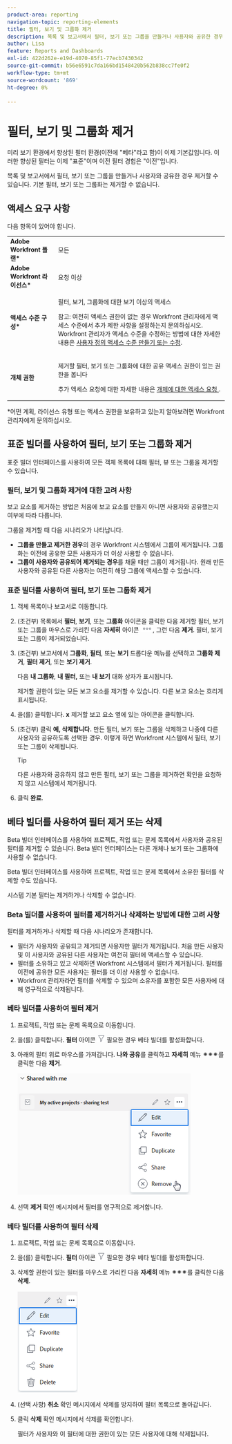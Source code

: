 ```yaml
---
product-area: reporting
navigation-topic: reporting-elements
title: 필터, 보기 및 그룹화 제거
description: 목록 및 보고서에서 필터, 보기 또는 그룹을 만들거나 사용자와 공유한 경우 제거할 수 있습니다. 기본 필터, 보기 또는 그룹화는 제거할 수 없습니다.
author: Lisa
feature: Reports and Dashboards
exl-id: 422d262e-e19d-4070-85f1-77ecb7430342
source-git-commit: b56e6591c7da166bd1548420b562b838cc7fe0f2
workflow-type: tm+mt
source-wordcount: '869'
ht-degree: 0%

---
```


# 필터, 보기 및 그룹화 제거

<span class="preview">미리 보기 환경에서 향상된 필터 환경(이전에 &quot;베타&quot;라고 함)이 이제 기본값입니다. 이러한 향상된 필터는 이제 &quot;표준&quot;이며 이전 필터 경험은 &quot;이전&quot;입니다.</span>

목록 및 보고서에서 필터, 보기 또는 그룹을 만들거나 사용자와 공유한 경우 제거할 수 있습니다. 기본 필터, 보기 또는 그룹화는 제거할 수 없습니다.

## 액세스 요구 사항

다음 항목이 있어야 합니다.

<table style="table-layout:auto"> 
 <col> 
 </col> 
 <col> 
 </col> 
 <tbody> 
  <tr> 
   <td role="rowheader"><strong>Adobe Workfront 플랜*</strong></td> 
   <td> <p>모든 </p> </td> 
  </tr> 
  <tr> 
   <td role="rowheader"><strong>Adobe Workfront 라이선스*</strong></td> 
   <td> <p>요청 이상</p> </td> 
  </tr> 
  <tr> 
   <td role="rowheader"><strong>액세스 수준 구성*</strong></td> 
   <td> <p>필터, 보기, 그룹화에 대한 보기 이상의 액세스</p> <p>참고: 여전히 액세스 권한이 없는 경우 Workfront 관리자에게 액세스 수준에서 추가 제한 사항을 설정하는지 문의하십시오. Workfront 관리자가 액세스 수준을 수정하는 방법에 대한 자세한 내용은 <a href="../../../administration-and-setup/add-users/configure-and-grant-access/create-modify-access-levels.md" class="MCXref xref">사용자 정의 액세스 수준 만들기 또는 수정</a>.</p> </td> 
  </tr> 
  <tr> 
   <td role="rowheader"><strong>개체 권한</strong></td> 
   <td> <p>제거할 필터, 보기 또는 그룹화에 대한 공유 액세스 권한이 있는 권한을 봅니다</p> <p>추가 액세스 요청에 대한 자세한 내용은 <a href="../../../workfront-basics/grant-and-request-access-to-objects/request-access.md" class="MCXref xref">개체에 대한 액세스 요청 </a>.</p> </td> 
  </tr> 
 </tbody> 
</table>

&#42;어떤 계획, 라이선스 유형 또는 액세스 권한을 보유하고 있는지 알아보려면 Workfront 관리자에게 문의하십시오.

## 표준 빌더를 사용하여 필터, 보기 또는 그룹화 제거

표준 빌더 인터페이스를 사용하여 모든 객체 목록에 대해 필터, 뷰 또는 그룹을 제거할 수 있습니다.

### 필터, 보기 및 그룹화 제거에 대한 고려 사항

보고 요소를 제거하는 방법은 처음에 보고 요소를 만들지 아니면 사용자와 공유했는지 여부에 따라 다릅니다.

그룹을 제거할 때 다음 시나리오가 나타납니다.

* **그룹을 만들고 제거한 경우**&#x200B;의 경우 Workfront 시스템에서 그룹이 제거됩니다. 그룹화는 이전에 공유한 모든 사용자가 더 이상 사용할 수 없습니다.
* **그룹이 사용자와 공유되어 제거되는 경우**&#x200B;를 채울 때만 그룹이 제거됩니다. 원래 만든 사용자와 공유된 다른 사용자는 여전히 해당 그룹에 액세스할 수 있습니다.

### 표준 빌더를 사용하여 필터, 보기 또는 그룹화 제거

1. 객체 목록이나 보고서로 이동합니다.
1. (조건부) 목록에서 **필터**, **보기**, 또는 **그룹화** 아이콘을 클릭한 다음 제거할 필터, 보기 또는 그룹을 마우스로 가리킨 다음 **자세히** 아이콘 ![](assets/more-icon.png), 그런 다음 **제거**. 필터, 보기 또는 그룹이 제거되었습니다.
1. (조건부) 보고서에서 **그룹화**, **필터**, 또는 **보기** 드롭다운 메뉴를 선택하고 **그룹화 제거**, **필터 제거**, 또는 **보기 제거**.

   다음 **내 그룹화**, **내 필터,** 또는 **내 보기** 대화 상자가 표시됩니다.

   제거할 권한이 있는 모든 보고 요소를 제거할 수 있습니다. 다른 보고 요소는 흐리게 표시됩니다.

1. 을(를) 클릭합니다. **x** 제거할 보고 요소 옆에 있는 아이콘을 클릭합니다.
1. (조건부) 클릭 **예, 삭제합니다.** 만든 필터, 보기 또는 그룹을 삭제하고 나중에 다른 사용자와 공유하도록 선택한 경우. 이렇게 하면 Workfront 시스템에서 필터, 보기 또는 그룹이 삭제됩니다.

   >[!TIP]
   >
   >다른 사용자와 공유하지 않고 만든 필터, 보기 또는 그룹을 제거하면 확인을 요청하지 않고 시스템에서 제거됩니다.

1. 클릭 **완료**.

## 베타 빌더를 사용하여 필터 제거 또는 삭제

Beta 빌더 인터페이스를 사용하여 프로젝트, 작업 또는 문제 목록에서 사용자와 공유된 필터를 제거할 수 있습니다. Beta 빌더 인터페이스는 다른 개체나 보기 또는 그룹화에 사용할 수 없습니다.

Beta 빌더 인터페이스를 사용하여 프로젝트, 작업 또는 문제 목록에서 소유한 필터를 삭제할 수도 있습니다.

시스템 기본 필터는 제거하거나 삭제할 수 없습니다.

### Beta 빌더를 사용하여 필터를 제거하거나 삭제하는 방법에 대한 고려 사항

필터를 제거하거나 삭제할 때 다음 시나리오가 존재합니다.

* 필터가 사용자와 공유되고 제거되면 사용자만 필터가 제거됩니다. 처음 만든 사용자 및 이 사용자와 공유된 다른 사용자는 여전히 필터에 액세스할 수 있습니다.
* 필터를 소유하고 있고 삭제하면 Workfront 시스템에서 필터가 제거됩니다. 필터를 이전에 공유한 모든 사용자는 필터를 더 이상 사용할 수 없습니다.
* Workfront 관리자라면 필터를 삭제할 수 있으며 소유자를 포함한 모든 사용자에 대해 영구적으로 삭제됩니다.

### 베타 빌더를 사용하여 필터 제거

1. 프로젝트, 작업 또는 문제 목록으로 이동합니다.
1. 을(를) 클릭합니다. **필터** 아이콘 ![필터 아이콘](assets/filter-nwepng.png) 필요한 경우 베타 빌더를 활성화합니다.
1. 아래의 필터 위로 마우스를 가져갑니다. **나와 공유**&#x200B;를 클릭하고 **자세히** 메뉴 ![자세히 아이콘](assets/more-icon-spectrum.png)를 클릭한 다음 **제거**.

   ![필터 제거](assets/new-filters-more-menu-remove-filter.png)

1. 선택 **제거** 확인 메시지에서 필터를 영구적으로 제거합니다.

### 베타 빌더를 사용하여 필터 삭제

1. 프로젝트, 작업 또는 문제 목록으로 이동합니다.
1. 을(를) 클릭합니다. **필터** 아이콘 ![필터 아이콘](assets/filter-nwepng.png) 필요한 경우 베타 빌더를 활성화합니다.
1. 삭제할 권한이 있는 필터를 마우스로 가리킨 다음 **자세히** 메뉴 ![자세히 아이콘](assets/more-icon-spectrum.png)를 클릭한 다음 **삭제**.

   ![필터 삭제](assets/new-filters-more-menu-options-with-delete.png)

1. (선택 사항) **취소** 확인 메시지에서 삭제를 방지하여 필터 목록으로 돌아갑니다.
1. 클릭 **삭제** 확인 메시지에서 삭제를 확인합니다.

   필터가 사용자와 이 필터에 대한 권한이 있는 모든 사용자에 대해 삭제됩니다.

